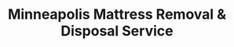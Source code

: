 ---
layout: location.njk
title: Minneapolis Mattress Removal & Disposal Service
description: Professional mattress removal in Minneapolis, Minnesota's largest city. Next-day pickup  Serving 428,000+ residents from Mill District lofts to Chain of Lakes luxury homes. Expert navigation of winter parking restrictions and historic neighborhoods.
permalink: /mattress-removal/minnesota/minneapolis/
city: Minneapolis
state: Minnesota
stateSlug: minnesota
tier: 1
coordinates: 
  lat: 44.9778
  lng: -93.2650
pricing:
  startingPrice: 125
  single: 125
  queen: 125
  king: 135
  boxSpring: 30
pageContent:
  heroDescription: "Professional mattress removal and recycling service for Minneapolis residents. Skip the hassle of winter parking restrictions and narrow Mill District streets - we handle pickup from any location including high-rise buildings, lakefront properties, and historic neighborhoods. Next-day service available throughout the Twin Cities metro area."
  aboutService: "A Bedder World provides professional mattress removal and recycling services throughout Minneapolis, Minnesota's largest metro area. Our experienced team handles pickup, transportation, and eco-friendly disposal for over 428,000 residents across 15+ distinct neighborhoods, from converted Mill District warehouses to Uptown creative districts and lakefront Linden Hills properties. We specialize in mattress recycling - breaking down your old mattress into reusable materials: steel springs, foam padding, cotton fiber, and wood components that support Minnesota's circular economy. Our Minneapolis operation addresses the city's unique metropolitan challenges: navigating historic cobblestone streets in the Mill District, coordinating winter pickup logistics during Minneapolis's 5-month challenging season with parking restrictions, managing access in high-rise buildings and converted loft complexes, working around the University of Minnesota's student housing turnover cycles, and handling lakefront properties with limited vehicle access across the city's 22 lakes. Every mattress we collect is transported to certified recycling facilities including Second Chance Recycling right here in Minneapolis, where over 90% of materials are recovered, supporting Hennepin County's zero waste goal of 90% waste diversion from landfills. From Northeast Arts District studios to South Minneapolis historic homes, we provide professional, sustainable mattress removal services designed for Twin Cities metropolitan living."
  serviceAreasIntro: "Comprehensive mattress pickup throughout greater Minneapolis and Hennepin County, serving Minnesota's largest metropolitan area across all neighborhoods from the historic Mill District to modern lakefront developments:"
  regulationsCompliance: "Full compliance with Minneapolis city collection requirements and Hennepin County waste disposal regulations, including winter parking restriction coordination and proper documentation."
  environmentalImpact: "Every Minneapolis mattress removal directly supports Hennepin County's ambitious zero waste goal of achieving 90% waste diversion from landfills and incinerators. Through partnerships with regional facilities including Second Chance Recycling (located right in Minneapolis at 1179 15th Avenue SE), Aspen Waste Systems, and Hennepin Energy Recovery Center, we've helped divert thousands of mattresses from Twin Cities landfills. Our recycling process aligns perfectly with Minneapolis's environmental leadership: steel springs return to regional manufacturing, foam becomes carpet padding and insulation, cotton fiber supports textile applications, and when materials can't be recycled, they're processed at the Hennepin Energy Recovery Center where 1 ton of waste generates 21 days of household electricity plus steam for downtown Minneapolis heating. This comprehensive approach supports the city's community zero waste grants program and extended producer responsibility legislation while reducing transportation emissions by utilizing Minneapolis's established recycling infrastructure. Our service complements Minneapolis's 20 organics drop-off locations and bi-weekly city recycling programs, helping residents make the most sustainable choice for mattress disposal."
  howItWorksScheduling: "Next-day appointments available throughout Minneapolis. We coordinate around winter parking restrictions (November-April 1) and work with building management for high-rise access."
  howItWorksService: "Licensed team handles removal from any location on your property, managing Minneapolis's varied terrain from lakefront properties to historic mill district cobblestones with professional equipment and weather-appropriate logistics."
  howItWorksDisposal: "Your mattress is transported to certified Minnesota recycling facilities for responsible material recovery that supports Hennepin County's zero waste initiatives."
  sidebarStats:
    mattressesRemoved: "4,892"
neighborhoods: [
  {
    "name": "Mill District",
    "zipCodes": [
      "55401",
      "55415"
    ]
  },
  {
    "name": "North Loop",
    "zipCodes": [
      "55401"
    ]
  },
  {
    "name": "Elliot Park",
    "zipCodes": [
      "55404"
    ]
  },
  {
    "name": "Uptown",
    "zipCodes": [
      "55408"
    ]
  },
  {
    "name": "Linden Hills",
    "zipCodes": [
      "55410"
    ]
  },
  {
    "name": "Lowry Hill/Kenwood",
    "zipCodes": [
      "55405"
    ]
  },
  {
    "name": "Bryn Mawr",
    "zipCodes": [
      "55405"
    ]
  },
  {
    "name": "Longfellow",
    "zipCodes": [
      "55406"
    ]
  },
  {
    "name": "Powderhorn",
    "zipCodes": [
      "55407"
    ]
  },
  {
    "name": "Lynnhurst/East Harriet",
    "zipCodes": [
      "55409"
    ]
  },
  {
    "name": "Marcy-Holmes",
    "zipCodes": [
      "55414"
    ]
  },
  {
    "name": "Como",
    "zipCodes": [
      "55414"
    ]
  },
  {
    "name": "Camden",
    "zipCodes": [
      "55411",
      "55412"
    ]
  },
  {
    "name": "Near North",
    "zipCodes": [
      "55411",
      "55412"
    ]
  },
  {
    "name": "Northeast Arts District",
    "zipCodes": [
      "55413",
      "55418"
    ]
  }
]
zipCodes: [
  "55401",
  "55404",
  "55405",
  "55406",
  "55407",
  "55408",
  "55409",
  "55410",
  "55411",
  "55412",
  "55413",
  "55414",
  "55415",
  "55418"
]
recyclingPartners: [
  "Second Chance Recycling",
  "Hennepin Energy Recovery Center",
  "Aspen Waste Systems",
  "City of Minneapolis Solid Waste",
  "Hennepin County Environmental Services"
]
localRegulations: "While Minneapolis allows 2 large items weekly through city collection, the reality is challenging: strict winter parking restrictions (November-April 1), 6 AM placement requirements, waterlogged mattresses rejected if left out overnight, and complex snow emergency rules. That's why Minneapolis residents choose our professional service - we coordinate around all parking restrictions, protect mattresses from weather damage, and guarantee proper recycling compliance. No more worrying about storm warnings, parking tickets, or rejected pickups."
nearbyCities: [
  {
    "name": "St. Paul",
    "slug": "st-paul",
    "distance": 10,
    "isSuburb": false
  },
  {
    "name": "Apple Valley",
    "slug": "apple-valley",
    "distance": 20,
    "isSuburb": true
  },
  {
    "name": "Blaine",
    "slug": "blaine",
    "distance": 18,
    "isSuburb": true
  },
  {
    "name": "Bloomington",
    "slug": "bloomington",
    "distance": 12,
    "isSuburb": true
  },
  {
    "name": "Brooklyn Park",
    "slug": "brooklyn-park",
    "distance": 15,
    "isSuburb": true
  },
  {
    "name": "Burnsville",
    "slug": "burnsville",
    "distance": 18,
    "isSuburb": true
  },
  {
    "name": "Coon Rapids",
    "slug": "coon-rapids",
    "distance": 20,
    "isSuburb": true
  },
  {
    "name": "Eagan",
    "slug": "eagan",
    "distance": 16,
    "isSuburb": true
  },
  {
    "name": "Eden Prairie",
    "slug": "eden-prairie",
    "distance": 20,
    "isSuburb": true
  },
  {
    "name": "Edina",
    "slug": "edina",
    "distance": 12,
    "isSuburb": true
  },
  {
    "name": "Lakeville",
    "slug": "lakeville",
    "distance": 25,
    "isSuburb": true
  },
  {
    "name": "Maple Grove",
    "slug": "maple-grove",
    "distance": 22,
    "isSuburb": true
  },
  {
    "name": "Minnetonka",
    "slug": "minnetonka",
    "distance": 18,
    "isSuburb": true
  },
  {
    "name": "Plymouth",
    "slug": "plymouth",
    "distance": 15,
    "isSuburb": true
  },
  {
    "name": "St. Louis Park",
    "slug": "st-louis-park",
    "distance": 8,
    "isSuburb": true
  },
  {
    "name": "Woodbury",
    "slug": "woodbury",
    "distance": 22,
    "isSuburb": true
  }
]
reviews:
  count: 89
  featured: [
    {
      "author": "Sarah Johnson",
      "rating": 5,
      "neighborhood": "Mill District",
      "text": "Downtown loft living means tricky logistics, but these guys handled our king mattress removal like total professionals. Coordinated with building management, navigated the narrow cobblestone access behind our converted warehouse, and worked around our parking restrictions. Scheduled Tuesday pickup, gone by Wednesday afternoon exactly as promised. Worth every penny of the $135."
    },
    {
      "author": "Mike Chen",
      "rating": 5,
      "neighborhood": "Uptown",
      "text": "February pickup during one of those brutal Minnesota cold snaps. A Bedder World adjusted timing for the winter parking restrictions, showed up right on schedule despite the weather, and handled our mattress plus box spring efficiently. Team brought ice melt for safe access - clearly know what they're doing in Minneapolis winters."
    },
    {
      "author": "Lisa Rodriguez",
      "rating": 5,
      "neighborhood": "Linden Hills",
      "text": "Lakefront property with challenging driveway access, especially with snow. Called them when our guest room renovation needed the old mattress out before new furniture delivery. They coordinated perfectly with our contractor's schedule, worked around the narrow lake access, and handled everything professionally. Great communication throughout."
    }
  ]
faqs: [
  {
    "question": "How quickly can you schedule mattress pickup in Minneapolis?",
    "answer": "We offer next-day service throughout Minneapolis including all neighborhoods from the Mill District to Northeast Arts District. During peak moving seasons (May-September) and around University of Minnesota move-out periods, we recommend booking 2-3 days ahead. Winter scheduling requires coordination with Minneapolis parking restrictions (November-April 1), and we provide same-day service for weather windows during storm breaks."
  },
  {
    "question": "What's included in Minneapolis mattress removal pricing?",
    "answer": "Base $125 covers complete service for queen-size or smaller mattresses: pickup from any location on your property (including challenging Mill District cobblestone access and lakefront properties), professional removal team, transportation to certified Minnesota recycling facilities, and full documentation. King mattresses $135, box springs $30 each. No fuel charges, disposal surcharges, or hidden fees."
  },
  {
    "question": "Can you navigate Minneapolis winter parking restrictions?",
    "answer": "Absolutely. We're experts with Minneapolis's winter parking system: even-side restrictions November-April 1, 48-hour advance storm warnings, and 3-day snow emergency protocols. Our team monitors city alerts, coordinates timing around restrictions, and brings proper winter equipment including ice melt and traction aids for safe removal during Minnesota's challenging 5-month winter season."
  },
  {
    "question": "Do you serve all Minneapolis neighborhoods and building types?",
    "answer": "Yes, complete coverage throughout Minneapolis including historic Mill District lofts, Uptown creative districts, lakefront Linden Hills properties, University area student housing, Northeast Arts District studios, and all residential developments. We handle everything from high-rise buildings requiring service elevator coordination to historic homes with narrow staircases. Same pricing and professional service standards apply citywide."
  },
  {
    "question": "Are you licensed for Hennepin County waste disposal requirements?",
    "answer": "We maintain all required Minnesota waste hauler licenses and Hennepin County disposal documentation requirements. Our service works with Minneapolis's existing large item collection program and utilizes local facilities including Second Chance Recycling right here in Minneapolis. We provide customers with disposal certificates and documentation for HOA or building management requirements when needed."
  },
  {
    "question": "Where does my Minneapolis mattress go after pickup?",
    "answer": "Your mattress is transported to certified Minnesota recycling facilities, primarily Second Chance Recycling located at 1179 15th Avenue SE in Minneapolis, which processes 60,000 mattresses annually. Materials stay local when possible - steel springs return to regional manufacturing, foam becomes carpet padding, cotton becomes textile applications. When recycling isn't possible, materials go to Hennepin Energy Recovery Center where they generate electricity and steam for downtown Minneapolis heating."
  },
  {
    "question": "Can you handle pickup from high-rise buildings and converted lofts?",
    "answer": "Yes, we regularly service Minneapolis's diverse building types including converted Mill District warehouses, downtown high-rises, and historic loft developments. We coordinate with building management for service elevator access, loading dock scheduling, and any building-specific requirements. Our team understands the logistics of urban pickup including narrow hallways, freight elevators, and downtown parking coordination."
  },
  {
    "question": "What about bed frames and other bedroom furniture removal?",
    "answer": "Box springs are $30 per piece when removed with mattresses. Metal bed frames typically included at no charge if disassembled. Wooden headboards, bedroom sets, and larger furniture pieces require separate quotes based on size and access complexity. We handle everything from compact studio furniture in Uptown apartments to large bedroom suites in Linden Hills lakefront homes."
  }
]
---